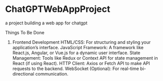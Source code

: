 # ChatGPTWebAppProject
 a project building a web app for chatgpt 

Things To Be Done

1. Frontend Development
HTML/CSS: For structuring and styling your application’s interface.
JavaScript Framework: A framework like React.js, Angular, or Vue.js for a dynamic user interface.
State Management: Tools like Redux or Context API for state management in React (if using React).
HTTP Client: Axios or Fetch API to make API requests to the backend.
WebSocket (Optional): For real-time bi-directional communication.
